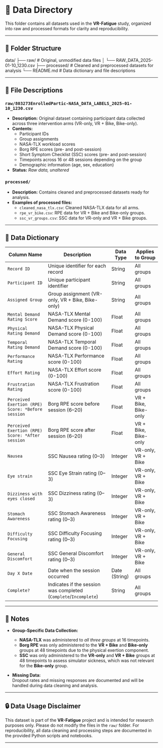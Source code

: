 # 📂 Data Directory

This folder contains all datasets used in the **VR-Fatigue** study, organized into raw and processed formats for clarity and reproducibility.

---

## 📁 Folder Structure

data/ 
├── raw/ # Original, unmodified data files 
│ └── RAW_DATA_2025-01-10_1230.csv 
├── processed/ # Cleaned and preprocessed datasets for analysis 
└── README.md # Data dictionary and file descriptions

 
---

## 📄 File Descriptions

### **`raw/803273EnrolledPartic-NASA_DATA_LABELS_2025-01-10_1230.csv`**  
- **Description:** Original dataset containing participant data collected across three intervention arms (VR-only, VR + Bike, Bike-only).  
- **Contents:**  
  - Participant IDs  
  - Group assignments  
  - NASA-TLX workload scores  
  - Borg RPE scores (pre- and post-session)  
  - Short Symptom Checklist (SSC) scores (pre- and post-session)  
  - Timepoints across 16 or 48 sessions depending on the group  
  - Demographic information (age, sex, education)  
- **Status:** *Raw data, unaltered*  

### **`processed/`**  
- **Description:** Contains cleaned and preprocessed datasets ready for analysis.  
- **Examples of processed files:**  
  - `cleaned_nasa_tlx.csv`: Cleaned NASA-TLX data for all arms.  
  - `rpe_vr_bike.csv`: RPE data for VR + Bike and Bike-only groups.  
  - `ssc_vr_groups.csv`: SSC data for VR-only and VR + Bike groups.

---

## 📖 Data Dictionary

| **Column Name**                                 | **Description**                                               | **Data Type**  | **Applies to Group**               |
|-------------------------------------------------|---------------------------------------------------------------|----------------|-----------------------------------|
| `Record ID`                                     | Unique identifier for each record                             | String         | All groups                        |
| `Participant ID`                                | Unique participant identifier                                 | String         | All groups                        |
| `Assigned Group`                                | Group assignment (VR-only, VR + Bike, Bike-only)              | String         | All groups                        |
| `Mental Demand Rating Score`                    | NASA-TLX Mental Demand score (0-100)                          | Float          | All groups                        |
| `Physical Rating Demand`                        | NASA-TLX Physical Demand score (0-100)                        | Float          | All groups                        |
| `Temporal Rating Demand`                        | NASA-TLX Temporal Demand score (0-100)                        | Float          | All groups                        |
| `Performance Rating`                            | NASA-TLX Performance score (0-100)                            | Float          | All groups                        |
| `Effort Rating`                                 | NASA-TLX Effort score (0-100)                                 | Float          | All groups                        |
| `Frustration Rating`                            | NASA-TLX Frustration score (0-100)                            | Float          | All groups                        |
| `Perceived Exertion (RPE) Score: *Before session` | Borg RPE score before session (6–20)                          | Float          | VR + Bike, Bike-only              |
| `Perceived Exertion (RPE) Score: *After session`  | Borg RPE score after session (6–20)                           | Float          | VR + Bike, Bike-only              |
| `Nausea`                                        | SSC Nausea rating (0–3)                                       | Integer        | VR-only, VR + Bike                |
| `Eye strain`                                     | SSC Eye Strain rating (0–3)                                   | Integer        | VR-only, VR + Bike                |
| `Dizziness with eyes closed`                     | SSC Dizziness rating (0–3)                                    | Integer        | VR-only, VR + Bike                |
| `Stomach Awareness`                              | SSC Stomach Awareness rating (0–3)                            | Integer        | VR-only, VR + Bike                |
| `Difficulty Focusing`                            | SSC Difficulty Focusing rating (0–3)                          | Integer        | VR-only, VR + Bike                |
| `General Discomfort`                             | SSC General Discomfort rating (0–3)                           | Integer        | VR-only, VR + Bike                |
| `Day X Date`                                     | Date when the session occurred                                 | Date (String)  | All groups                        |
| `Complete?`                                      | Indicates if the session was completed (`Complete`/`Incomplete`)| String         | All groups                        |

---

## 📌 Notes

- **Group-Specific Data Collection:**  
  - **NASA-TLX** was administered to *all three groups* at 16 timepoints.  
  - **Borg RPE** was only administered to the **VR + Bike** and **Bike-only** groups at 48 timepoints due to the physical exertion component.  
  - **SSC** was only administered to the **VR-only** and **VR + Bike** groups at 48 timepoints to assess simulator sickness, which was not relevant for the **Bike-only** group.  

- **Missing Data:**  
  Dropout rates and missing responses are documented and will be handled during data cleaning and analysis.

---

## 🔒 Data Usage Disclaimer

This dataset is part of the **VR-Fatigue** project and is intended for research purposes only. Please do not modify the files in the `raw/` folder. For reproducibility, all data cleaning and processing steps are documented in the provided Python scripts and notebooks.

---


